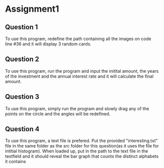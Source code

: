 # Assignment1

## Question 1
To use this program, redefine the path containing all the images on code line #36 and it will display 3 random cards.

## Question 2
To use this program, run the program and input the initital amount, the years of the investment and the annual interest rate and it will calculate the final amount.

## Question 3
To use this program, simply run the program and slowly drag any of the points on the circle and the angles will be redefined.

## Question 4
To use this program, a text file is prefered. Put the provided "interesting.txt" file in the same folder as the src folder for this question(as it uses the file for intitial histogram). When loaded up, put in the path to the text file in the textfield and it should reveal the bar graph that counts the distinct alphabets it contains
